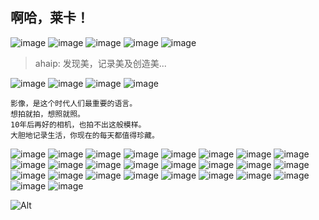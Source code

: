 ## 啊哈，莱卡！



![image](https://user-images.githubusercontent.com/109412346/179347719-ceb4a4b1-ddcf-44be-ad33-fe2373c16242.png)
![image](https://user-images.githubusercontent.com/109412346/179347742-ab6b444a-9c07-46b8-af60-6926bdc4688d.png)
![image](https://user-images.githubusercontent.com/109412346/179347734-290c9f53-f18e-43e4-b264-4713be83d380.png)
![image](https://user-images.githubusercontent.com/109412346/179347727-7f8d9075-5488-42b8-b304-a0e2a81866db.png)
![image](https://user-images.githubusercontent.com/109412346/179347750-7a9046df-a79e-4496-b982-1127d9ba0762.png)

> ahaip: 发现美，记录美及创造美...

![image](https://user-images.githubusercontent.com/109412346/179381998-ee0bf868-a173-45aa-acf0-1a6b4c48844a.png)
![image](https://user-images.githubusercontent.com/109412346/179381999-3266cef0-be65-410c-9e7a-47902601c90c.png)
![image](https://user-images.githubusercontent.com/109412346/179382072-8b4ad1ae-c37b-433b-9947-559c9c3a1165.png)
![image](https://user-images.githubusercontent.com/109412346/179382074-0fa8d7a5-5921-4af6-98ec-7723a818eca8.png)

```
影像，是这个时代人们最重要的语言。
想拍就拍，想照就照。
10年后再好的相机，也拍不出这般模样。
大胆地记录生活，你现在的每天都值得珍藏。
```

![image](https://user-images.githubusercontent.com/109412346/179381885-59ea1143-9290-473d-9dc0-faef8d9215fa.png)
![image](https://user-images.githubusercontent.com/109412346/179381891-6898dfef-d172-4388-9a0d-6cbd83a3c0ed.png)
![image](https://user-images.githubusercontent.com/109412346/179381899-cd18b064-d1b6-45f3-b7fd-9fc8d090004e.png)
![image](https://user-images.githubusercontent.com/109412346/179381890-b25d763e-1371-404d-b2a2-786a49059b4a.png)
![image](https://user-images.githubusercontent.com/109412346/179381887-57d4fb9e-5f31-4e9f-9bad-2f06819b703c.png)
![image](https://user-images.githubusercontent.com/109412346/179381903-b2bfdfe9-f4a0-491b-9328-4378327291e5.png)
![image](https://user-images.githubusercontent.com/109412346/179381908-214746d9-5e6d-4c1d-b3ba-74259dc1e360.png)
![image](https://user-images.githubusercontent.com/109412346/179381911-c7dfc781-328b-4b55-8be9-3a691a99e449.png)
![image](https://user-images.githubusercontent.com/109412346/179381913-7cf44942-ef99-4f40-b4ab-a201915a313d.png)
![image](https://user-images.githubusercontent.com/109412346/179381914-5d417a77-ce4e-421d-b3d6-5d0c8fd2814b.png)
![image](https://user-images.githubusercontent.com/109412346/179381920-7e379d9f-0a3b-4e0a-9215-aa5c2c149bd4.png)
![image](https://user-images.githubusercontent.com/109412346/179381900-988b5cdc-d3ff-4549-8894-593fdd55e800.png)
![image](https://user-images.githubusercontent.com/109412346/179381904-93c2071b-1a0e-431c-98e2-d586f0d18a19.png)
![image](https://user-images.githubusercontent.com/109412346/179381910-c30e5af7-dd1b-418e-a519-9ef9b0e2bfb9.png)
![image](https://user-images.githubusercontent.com/109412346/179381921-8c56fd88-9701-48ab-980d-f2fca6f5d52f.png)
![image](https://user-images.githubusercontent.com/109412346/179381925-159767af-c55c-424b-85d6-b32e454caedf.png)
![image](https://user-images.githubusercontent.com/109412346/179381922-c7b235fb-d7fd-4507-86ef-7e091cd0423c.png)
![image](https://user-images.githubusercontent.com/109412346/179381929-ce7823db-a08e-4da5-970f-ab9877c3994b.png)
![image](https://user-images.githubusercontent.com/109412346/179381932-638743dd-74d2-4ac4-a19f-afba829c67b8.png)
![image](https://user-images.githubusercontent.com/109412346/179381924-b79482ad-8abc-4cdf-9a39-31aa8c2300b7.png)
![image](https://user-images.githubusercontent.com/109412346/179381927-b680486d-d4ef-4406-879e-42e54c768ad4.png)
![image](https://user-images.githubusercontent.com/109412346/179381897-31ec67c2-a24c-4387-8e33-18b2aa0becd9.png)
![image](https://user-images.githubusercontent.com/109412346/179381937-5fd32f03-472e-400c-95bd-67fbbcee6d8c.png)
![image](https://user-images.githubusercontent.com/109412346/179381940-5cf61fb6-3e43-4c36-ba68-3b268cee40b1.png)
![image](https://user-images.githubusercontent.com/109412346/179381935-22061483-e6ab-4185-a0c0-8495a7e9f8ae.png)
![image](https://user-images.githubusercontent.com/109412346/179381884-cfcc3bcd-841e-42f5-8831-fd54b78ca8a8.png)



![Alt](https://repobeats.axiom.co/api/embed/cb158f7213b3e18079ae2f72ac4dec915ad48889.svg "Repobeats analytics image")

